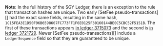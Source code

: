 **Note:** In the full history of the SGY Ledger, there is an exception to the rule that transaction hashes are unique. Two early [SetFee pseudo-transactions][] had the exact same fields, resulting in the same hash, `1C15FEA3E1D50F96B6598607FC773FF1F6E0125F30160144BE0C5CBC52F5151B`. The first of these transactions appears [in ledger 3715073](websocket-api-tool.html?server=wss%3A%2F%2Fs-us.sgy.plus%2F&req=%7B%22id%22%3A%22setfee_nonunique_hash_1%22%2C%22command%22%3A%22transaction_entry%22%2C%22tx_hash%22%3A%221C15FEA3E1D50F96B6598607FC773FF1F6E0125F30160144BE0C5CBC52F5151B%22%2C%22ledger_index%22%3A3715073%7D) and the second is [in ledger 3721729](websocket-api-tool.html?server=wss%3A%2F%2Fs-us.sgy.plus%2F&req=%7B%22id%22%3A%22setfee_nonunique_hash_1%22%2C%22command%22%3A%22transaction_entry%22%2C%22tx_hash%22%3A%221C15FEA3E1D50F96B6598607FC773FF1F6E0125F30160144BE0C5CBC52F5151B%22%2C%22ledger_index%22%3A3721729%7D). Newer [SetFee pseudo-transactions][] include a `LedgerSequence` field so that they are guaranteed to be unique.
